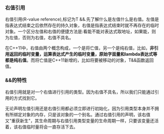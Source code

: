 ### 右值引用

右值引用(R-value reference),标记为T &&.先了解什么是左值什么是右值。左值是指表达式结束之后依然存在的持久对象，右值是指表达式结束时就不再存在的临时对象。一个区分左值和右值的便捷方法是:看能不能对表达式取地址，如果能，则为左值，否则为右值，右值不具名。

在C++11中，右值由两个概念构成，一个是将亡值，另一个是纯右值，比如，**非引用返回的临时变量，运算表达式产生的临时变量，原始字面量和lambda表达式等都是纯右值**。而将亡值是C++11新增的，比如将要被移动的对象，T&&函数返回值。

### &&的特性

右值引用就是对一个右值进行引用的类型。因为右值不具名，所以我们只能通过引用的方式找到它。

无论声明左值引用还是右值引用都必须立即进行初始化，因为引用类型本身并不拥有所绑定对象的内存，只是该对象的一个别名。通过右值引用的声明，该右值又"重获新生"，其生命周期与右值引用类型变量的生命周期一样，只要该变量还活着，该右值临时量将会一直存活下去。







